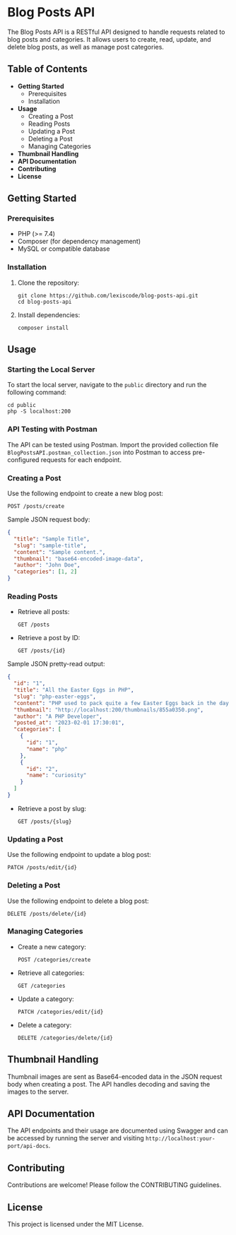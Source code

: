 # Blog Posts API

The Blog Posts API is a RESTful API designed to handle requests related to blog posts and categories. It allows users to create, read, update, and delete blog posts, as well as manage post categories.

## Table of Contents
- **Getting Started**
  - Prerequisites
  - Installation
- **Usage**
  - Creating a Post
  - Reading Posts
  - Updating a Post
  - Deleting a Post
  - Managing Categories
- **Thumbnail Handling**
- **API Documentation**
- **Contributing**
- **License**

## Getting Started

### Prerequisites
- PHP (>= 7.4)
- Composer (for dependency management)
- MySQL or compatible database

### Installation
1. Clone the repository:
   ```
   git clone https://github.com/lexiscode/blog-posts-api.git
   cd blog-posts-api
   ```

2. Install dependencies:
   ```
   composer install
   ```

## Usage

### Starting the Local Server
To start the local server, navigate to the `public` directory and run the following command:
```
cd public
php -S localhost:200
```

### API Testing with Postman
The API can be tested using Postman. Import the provided collection file `BlogPostsAPI.postman_collection.json` into Postman to access pre-configured requests for each endpoint.

### Creating a Post
Use the following endpoint to create a new blog post:
```
POST /posts/create
```

Sample JSON request body:
```json
{
  "title": "Sample Title",
  "slug": "sample-title",
  "content": "Sample content.",
  "thumbnail": "base64-encoded-image-data",
  "author": "John Doe",
  "categories": [1, 2]
}

```

### Reading Posts
- Retrieve all posts:
  ```
  GET /posts
  ```

- Retrieve a post by ID:
  ```
  GET /posts/{id}
  ```

Sample JSON pretty-read output:

```json
{
  "id": "1",
  "title": "All the Easter Eggs in PHP",
  "slug": "php-easter-eggs",
  "content": "PHP used to pack quite a few Easter Eggs back in the day. Until PHP 5.5, calling a URL with a special string returned various bits of PHP information and images such as the PHP logo, credits, Zend Engine logo, and a quirky PHP Easter Egg logo.",
  "thumbnail": "http://localhost:200/thumbnails/855a0350.png",
  "author": "A PHP Developer",
  "posted_at": "2023-02-01 17:30:01",
  "categories": [
    {
      "id": "1",
      "name": "php"
    },
    {
      "id": "2",
      "name": "curiosity"
    }
  ]
}

```

- Retrieve a post by slug:
  ```
  GET /posts/{slug}
  ```

### Updating a Post
Use the following endpoint to update a blog post:
```
PATCH /posts/edit/{id}
```

### Deleting a Post
Use the following endpoint to delete a blog post:
```
DELETE /posts/delete/{id}
```

### Managing Categories
- Create a new category:
  ```
  POST /categories/create
  ```

- Retrieve all categories:
  ```
  GET /categories
  ```

- Update a category:
  ```
  PATCH /categories/edit/{id}
  ```

- Delete a category:
  ```
  DELETE /categories/delete/{id}
  ```

## Thumbnail Handling
Thumbnail images are sent as Base64-encoded data in the JSON request body when creating a post. The API handles decoding and saving the images to the server.

## API Documentation
The API endpoints and their usage are documented using Swagger and can be accessed by running the server and visiting `http://localhost:your-port/api-docs`.

## Contributing
Contributions are welcome! Please follow the CONTRIBUTING guidelines.

## License
This project is licensed under the MIT License.





